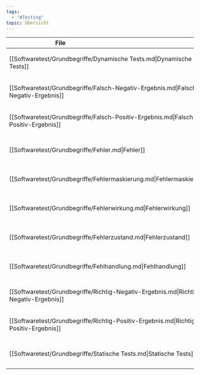```yaml
---
tags:
  - "#Testing"
topic: Übersicht
---
```


| <div style="width:275px;">File</div>                                                 | <div style='width:150px;'>Topic</div> | <div style='width:200px;'>Tags</div>              |
| ------------------------------------------------------------------------------------ | ------------------------------------- | ------------------------------------------------- |
| [[Softwaretest/Grundbegriffe/Dynamische Tests.md\|Dynamische Tests]]                 | \-                                    | <ul><li>#Testing</li><li>#Grundbegriffe</li></ul> |
| [[Softwaretest/Grundbegriffe/Falsch-Negativ-Ergebnis.md\|Falsch-Negativ-Ergebnis]]   | \-                                    | <ul><li>#Testing</li><li>#Grundbegriffe</li></ul> |
| [[Softwaretest/Grundbegriffe/Falsch-Positiv-Ergebnis.md\|Falsch-Positiv-Ergebnis]]   | \-                                    | <ul><li>#Testing</li><li>#Grundbegriffe</li></ul> |
| [[Softwaretest/Grundbegriffe/Fehler.md\|Fehler]]                                     | \-                                    | <ul><li>#Testing</li><li>#Grundbegriffe</li></ul> |
| [[Softwaretest/Grundbegriffe/Fehlermaskierung.md\|Fehlermaskierung]]                 | \-                                    | <ul><li>#Testing</li><li>#Grundbegriffe</li></ul> |
| [[Softwaretest/Grundbegriffe/Fehlerwirkung.md\|Fehlerwirkung]]                       | \-                                    | <ul><li>#Testing</li><li>#Grundbegriffe</li></ul> |
| [[Softwaretest/Grundbegriffe/Fehlerzustand.md\|Fehlerzustand]]                       | \-                                    | <ul><li>#Testing</li><li>#Grundbegriffe</li></ul> |
| [[Softwaretest/Grundbegriffe/Fehlhandlung.md\|Fehlhandlung]]                         | \-                                    | <ul><li>#Testing</li><li>#Grundbegriffe</li></ul> |
| [[Softwaretest/Grundbegriffe/Richtig-Negativ-Ergebnis.md\|Richtig-Negativ-Ergebnis]] | \-                                    | <ul><li>#Testing</li><li>#Grundbegriffe</li></ul> |
| [[Softwaretest/Grundbegriffe/Richtig-Positiv-Ergebnis.md\|Richtig-Positiv-Ergebnis]] | \-                                    | <ul><li>#Testing</li><li>#Grundbegriffe</li></ul> |
| [[Softwaretest/Grundbegriffe/Statische Tests.md\|Statische Tests]]                   | \-                                    | <ul><li>#Testing</li><li>#Grundbegriffe</li></ul> |
